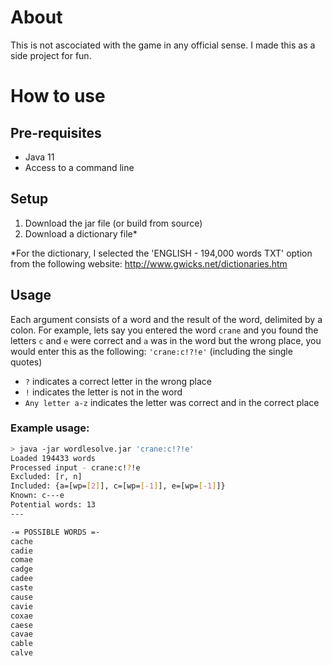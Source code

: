 # About
This is not ascociated with the game in any official sense. I made this as a side project for fun.

# How to use
## Pre-requisites
- Java 11
- Access to a command line

## Setup
1. Download the jar file (or build from source)
2. Download a dictionary file\*

\*For the dictionary, I selected the 'ENGLISH - 194,000 words TXT' option from the following website: http://www.gwicks.net/dictionaries.htm

## Usage

Each argument consists of a word and the result of the word, delimited by a colon. For example, lets say you entered the word ``crane`` and you found the letters ``c`` and ``e`` were correct and ``a`` was in the word but the wrong place, you would enter this as the following: ``'crane:c!?!e'`` (including the single quotes)

- ``?`` indicates a correct letter in the wrong place
- ``!`` indicates the letter is not in the word
- ``Any letter a-z`` indicates the letter was correct and in the correct place

### Example usage:

```bash
> java -jar wordlesolve.jar 'crane:c!?!e'
Loaded 194433 words
Processed input - crane:c!?!e
Excluded: [r, n]
Included: {a=[wp=[2]], c=[wp=[-1]], e=[wp=[-1]]}
Known: c---e
Potential words: 13
---

-= POSSIBLE WORDS =-
cache
cadie
comae
cadge
cadee
caste
cause
cavie
coxae
caese
cavae
cable
calve
```